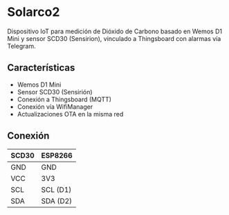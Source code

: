 # Solarco2

Dispositivo IoT para medición de Dióxido de Carbono basado en Wemos D1 Mini y sensor SCD30 (Sensirion), vinculado a Thingsboard con alarmas vía Telegram.

## Características
- Wemos D1 Mini
- Sensor SCD30 (Sensirión)
- Conexión a Thingsboard (MQTT)
- Conexión vía WifiManager
- Actualizaciones OTA en la misma red
## Conexión

|SCD30 | ESP8266 |
|------|---------|
| GND  |   GND   |
| VCC  |   3V3   |
| SCL  | SCL (D1)|
| SDA  | SDA (D2)|


